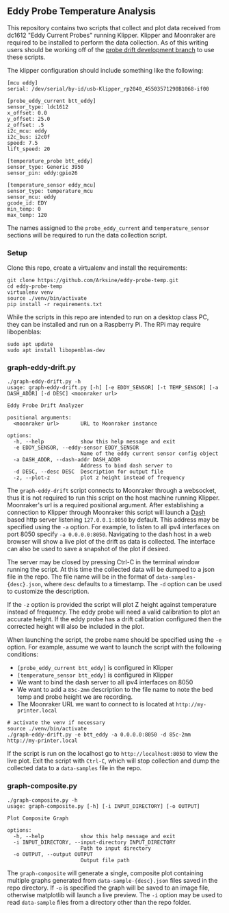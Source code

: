 ## Eddy Probe Temperature Analysis

This repository contains two scripts that collect and plot data received from
dc1612 "Eddy Current Probes" running Klipper.  Klipper and Moonraker are required
to be installed to perform the data collection.  As of this writing users should
be working off of the
[probe drift development branch](https://github.com/Arksine/klipper/tree/dev-probe-drift-20240304)
to use these scripts.

The klipper configuration should include something like the following:

```
[mcu eddy]
serial: /dev/serial/by-id/usb-Klipper_rp2040_45503571290B1068-if00

[probe_eddy_current btt_eddy]
sensor_type: ldc1612
x_offset: 0.0
y_offset: 25.0
z_offset: .5
i2c_mcu: eddy
i2c_bus: i2c0f
speed: 7.5
lift_speed: 20

[temperature_probe btt_eddy]
sensor_type: Generic 3950
sensor_pin: eddy:gpio26

[temperature_sensor eddy_mcu]
sensor_type: temperature_mcu
sensor_mcu: eddy
gcode_id: EDY
min_temp: 0
max_temp: 120

```

The names assigned to the `probe_eddy_current` and `temperature_sensor` sections will be
required to run the data collection script.

### Setup

Clone this repo, create a virtualenv and install the requirements:

```
git clone https://github.com/Arksine/eddy-probe-temp.git
cd eddy-probe-temp
virtualenv venv
source ./venv/bin/activate
pip install -r requirements.txt
```

While the scripts in this repo are intended to run on a desktop class PC, they can be
installed and run on a Raspberry Pi.  The RPi may require libopenblas:

```
sudo apt update
sudo apt install libopenblas-dev
```

### graph-eddy-drift.py

```
./graph-eddy-drift.py -h
usage: graph-eddy-drift.py [-h] [-e EDDY_SENSOR] [-t TEMP_SENSOR] [-a DASH_ADDR] [-d DESC] <moonraker url>

Eddy Probe Drift Analyzer

positional arguments:
  <moonraker url>       URL to Moonraker instance

options:
  -h, --help            show this help message and exit
  -e EDDY_SENSOR, --eddy-sensor EDDY_SENSOR
                        Name of the eddy current sensor config object
  -a DASH_ADDR, --dash-addr DASH_ADDR
                        Address to bind dash server to
  -d DESC, --desc DESC  Description for output file
  -z, --plot-z          plot z height instead of frequency
```

The `graph-eddy-drift` script connects to Moonraker through a websocket, thus it is not
required to run this script on the host machine running Klipper.  Moonraker's url is a
required positional argument. After establishing a connection to Klipper through Moonraker
this script will launch a [Dash](https://dash.plotly.com/) based http server listening
`127.0.0.1:8050` by default.  This address may be specified using the `-a` option.  For
example, to listen to all ipv4 interfaces on port 8050 specify `-a 0.0.0.0:8050`. Navigating
to the dash host in a web browser will show a live plot of the drift as data is collected.
The interface can also be used to save a snapshot of the plot if desired.

The server may be closed by pressing Ctrl-C in the terminal window running the script.
At this time the collected data will be dumped to a json file in the repo.  The file
name will be in the format of `data-samples-{desc}.json`, where `desc` defaults to a
timestamp. The `-d` option can be used to customize the description.

If the `-z` option is provided the script will plot Z height against temperature instead
of frequency.  The eddy probe will need a valid calibration to plot an accurate height.
If the eddy probe has a drift calibration configured then the corrected height will
also be included in the plot.

When launching the script, the probe name should be specified using the `-e` option.
For example, assume we want to launch the script with the following conditions:

- `[probe_eddy_current btt_eddy]` is configured in Klipper
- `[temperature_sensor btt_eddy]` is configured in Klipper
- We want to bind the dash server to all ipv4 interfaces on 8050
- We want to add a `85c-2mm` description to the file name to note the bed temp
  and probe height we are recording.
- The Moonraker URL we want to connect to is located at `http://my-printer.local`

```
# activate the venv if necessary
source ./venv/bin/activate
./graph-eddy-drift.py -e btt_eddy -a 0.0.0.0:8050 -d 85c-2mm http://my-printer.local
```

If the script is run on the localhost go to `http://localhost:8050` to view the live plot.
Exit the script with `Ctrl-C`, which will stop collection and dump the collected data
to a `data-samples` file in the repo.

### graph-composite.py

```
./graph-composite.py -h
usage: graph-composite.py [-h] [-i INPUT_DIRECTORY] [-o OUTPUT]

Plot Composite Graph

options:
  -h, --help            show this help message and exit
  -i INPUT_DIRECTORY, --input-directory INPUT_DIRECTORY
                        Path to input directory
  -o OUTPUT, --output OUTPUT
                        Output file path
```

The `graph-composite` will generate a single, composite plot containing
multiple graphs generated from `data-sample-{desc}.json` files saved in
the repo directory. If `-o` is specified the graph will be saved to an
image file, otherwise matplotlib will launch a live preview.  The `-i`
option may be used to read `data-sample` files from a directory other
than the repo folder.

